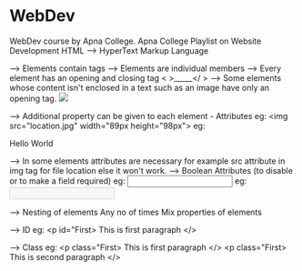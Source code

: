 # WebDev
WebDev course by Apna College.
Apna College Playlist on Website Development
HTML
--> HyperText Markup Language

--> Elements contain tags
--> Elements are individual members
--> Every element has an opening and closing tag 
< >_____</ >
--> Some elements whose content isn't enclosed in a text such as an image have only an opening tag.
<img src="location.jpg">

--> Additional property can be given to each element - Attributes
<tagName attributeName="attributeValue">
eg: <img src="location.jpg" width="89px height="98px">
eg: <p align="left">Hello World</p> 
--> In some elements attributes are necessary for example src attribute in img tag for file location else it won't work.
--> Boolean Attributes (to disable or to make a field required)
eg: <input type="text" required>
eg: <input type="text" disabled>

--> Nesting of elements
Any no of times
Mix properties of elements

--> ID
<tagName id="attributeValue">
eg: <p id="First> This is first paragraph </>

--> Class
eg: <p class="First> This is first paragraph </>
    <p class="First> This is second paragraph </>
